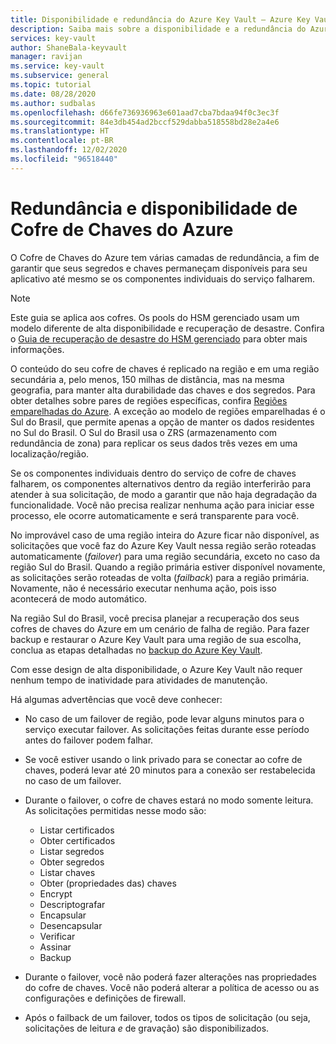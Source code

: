 ```yaml
---
title: Disponibilidade e redundância do Azure Key Vault – Azure Key Vault | Microsoft Docs
description: Saiba mais sobre a disponibilidade e a redundância do Azure Key Vault.
services: key-vault
author: ShaneBala-keyvault
manager: ravijan
ms.service: key-vault
ms.subservice: general
ms.topic: tutorial
ms.date: 08/28/2020
ms.author: sudbalas
ms.openlocfilehash: d66fe736936963e601aad7cba7bdaa94f0c3ec3f
ms.sourcegitcommit: 84e3db454ad2bccf529dabba518558bd28e2a4e6
ms.translationtype: HT
ms.contentlocale: pt-BR
ms.lasthandoff: 12/02/2020
ms.locfileid: "96518440"
---
```

# <a name="azure-key-vault-availability-and-redundancy"></a>Redundância e disponibilidade de Cofre de Chaves do Azure

O Cofre de Chaves do Azure tem várias camadas de redundância, a fim de garantir que seus segredos e chaves permaneçam disponíveis para seu aplicativo até mesmo se os componentes individuais do serviço falharem.

> [!NOTE]
> Este guia se aplica aos cofres. Os pools do HSM gerenciado usam um modelo diferente de alta disponibilidade e recuperação de desastre. Confira o [Guia de recuperação de desastre do HSM gerenciado](../managed-hsm/disaster-recovery-guide.md) para obter mais informações.

O conteúdo do seu cofre de chaves é replicado na região e em uma região secundária a, pelo menos, 150 milhas de distância, mas na mesma geografia, para manter alta durabilidade das chaves e dos segredos. Para obter detalhes sobre pares de regiões específicas, confira [Regiões emparelhadas do Azure](../../best-practices-availability-paired-regions.md). A exceção ao modelo de regiões emparelhadas é o Sul do Brasil, que permite apenas a opção de manter os dados residentes no Sul do Brasil. O Sul do Brasil usa o ZRS (armazenamento com redundância de zona) para replicar os seus dados três vezes em uma localização/região.   

Se os componentes individuais dentro do serviço de cofre de chaves falharem, os componentes alternativos dentro da região interferirão para atender à sua solicitação, de modo a garantir que não haja degradação da funcionalidade. Você não precisa realizar nenhuma ação para iniciar esse processo, ele ocorre automaticamente e será transparente para você.

No improvável caso de uma região inteira do Azure ficar não disponível, as solicitações que você faz do Azure Key Vault nessa região serão roteadas automaticamente (*failover*) para uma região secundária, exceto no caso da região Sul do Brasil. Quando a região primária estiver disponível novamente, as solicitações serão roteadas de volta (*failback*) para a região primária. Novamente, não é necessário executar nenhuma ação, pois isso acontecerá de modo automático.

Na região Sul do Brasil, você precisa planejar a recuperação dos seus cofres de chaves do Azure em um cenário de falha de região. Para fazer backup e restaurar o Azure Key Vault para uma região de sua escolha, conclua as etapas detalhadas no [backup do Azure Key Vault](backup.md). 

Com esse design de alta disponibilidade, o Azure Key Vault não requer nenhum tempo de inatividade para atividades de manutenção.

Há algumas advertências que você deve conhecer:

* No caso de um failover de região, pode levar alguns minutos para o serviço executar failover. As solicitações feitas durante esse período antes do failover podem falhar.
* Se você estiver usando o link privado para se conectar ao cofre de chaves, poderá levar até 20 minutos para a conexão ser restabelecida no caso de um failover. 
* Durante o failover, o cofre de chaves estará no modo somente leitura. As solicitações permitidas nesse modo são:
  * Listar certificados
  * Obter certificados
  * Listar segredos
  * Obter segredos
  * Listar chaves
  * Obter (propriedades das) chaves
  * Encrypt
  * Descriptografar
  * Encapsular
  * Desencapsular
  * Verificar
  * Assinar
  * Backup

* Durante o failover, você não poderá fazer alterações nas propriedades do cofre de chaves. Você não poderá alterar a política de acesso ou as configurações e definições de firewall.

* Após o failback de um failover, todos os tipos de solicitação (ou seja, solicitações de leitura *e* de gravação) são disponibilizados.

